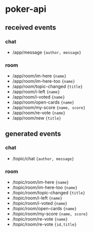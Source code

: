 # poker-api

## received events

### chat
- /app/message `{author, message}`

### room
- /app/room/im-here `{name}`
- /app/room/im-here-too `{name}`
- /app/room/topic-changed `{title}`
- /app/room/i-left `{name}`
- /app/room/i-voted `{name}`
- /app/room/open-cards `{name}`
- /app/room/my-score `{name, score}`
- /app/room/re-vote `{name}`
- /app/room/new `{title}`

## generated events

### chat
- /topic/chat `{author, message}`
 
### room
- /topic/room/im-here `{name}`
- /topic/room/im-here-too `{name}`
- /topic/room/topic-changed `{title}`
- /topic/room/i-left `{name}`
- /topic/room/i-voted `{name}`
- /topic/room/open-cards `{name}`
- /topic/room/my-score `{name, score}`
- /topic/room/re-vote `{name}`
- /topic/room/re-vote `{id,title}`

